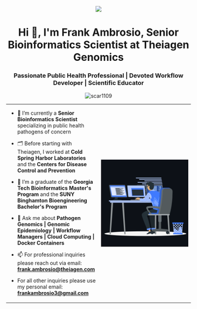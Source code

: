 <p align="center"><picture align="center"><img align="center" src = "https://avatars.githubusercontent.com/u/50809249?s=200&v=4" width = 50px></picture></p>
<h1 align="center">Hi 👋, I'm Frank Ambrosio, Senior Bioinformatics Scientist at Theiagen Genomics</h1>
<h3 align="center">Passionate Public Health Professional | Devoted Workflow Developer | Scientific Educator</h3>
<p align="center"> <img src="https://komarev.com/ghpvc/?username=scar1109&label=Profile%20views&color=0e75b6&style=flat" alt="scar1109" /> </p>

<table align="center">
<tr border="none">
<td width="50%" align="left">
  
- 🦠 I’m currently a **Senior Bioinformatics Scientist** specializing in public health pathogens of concern
  
- 🗂️ Before starting with Theiagen, I worked at **Cold Spring Harbor Laboratories** and the **Centers for Disease Control and Prevention**

- 🥇 I’m a graduate of the **Georgia Tech Bioinformatics Master's Program** and the **SUNY Binghamton Bioengineering Bachelor's Program**

- 💬 Ask me about **Pathogen Genomics | Genomic Epidemiology | Workflow Managers | Cloud Computing | Docker Containers**
  
- 📫 For professional inquiries please reach out via email: **frank.ambrosio@theiagen.com**

- For all other inquiries please use my personal email: **frankambrosio3@gmail.com**

</td>
<td width="50%" align="center">

  <img align="center" alt="Coding" width="450" src="https://raw.githubusercontent.com/SubhadeepZilong/SubhadeepZilong/main/icons/animation_500_kxa883sd.gif">

  
  </td>
</tr>
</table>
